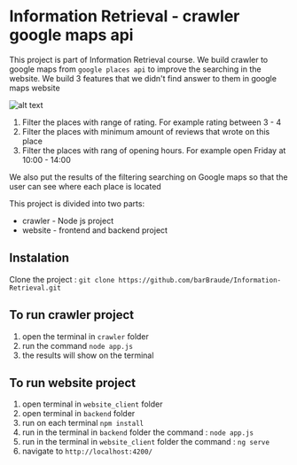 # Information Retrieval - crawler google maps api

This project is part of Information Retrieval course.
We build crawler to google  maps from `google places api` to improve the searching in the website.
We build 3 features that we didn't find answer to them in google maps website 

![alt text](https://github.com/barBraude/Information-Retrieval/places/search.jpg)
1. Filter the places with range of rating. For example rating between 3 - 4
2. Filter the places with minimum amount of reviews that wrote on this place
3. Filter the places with rang of opening hours. For example open Friday at 10:00 - 14:00

We also put the results of the filtering searching on Google maps so that the user can see where each place is located

This project is divided into two parts:

* crawler - Node js project
* website - frontend and backend project


## Instalation
Clone the project : `git clone https://github.com/barBraude/Information-Retrieval.git`

## To run crawler project

1. open the terminal in `crawler` folder
2. run the command  `node app.js`
3. the results will show on the terminal

## To run website project

1. open terminal in `website_client` folder 
2. open terminal in `backend` folder
3. run on each terminal `npm install`
4. run in the terminal in `backend` folder the command : `node app.js`
5. run in the terminal in `website_client` folder the command : `ng serve`
6. navigate to `http://localhost:4200/`



